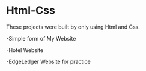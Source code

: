 # Html-Css
These projects were built by only using Html and Css.

-Simple form of My Website

-Hotel Website

-EdgeLedger Website for practice
